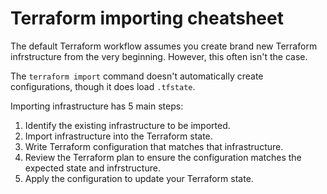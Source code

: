 # Terraform importing cheatsheet

The default Terraform workflow assumes you create brand new Terraform infrstructure from the very beginning. However, this often isn't the case.

The `terraform import` command doesn't automatically create configurations, though it does load `.tfstate`.

Importing infrastructure has 5 main steps:
1. Identify the existing infrastructure to be imported.
2. Import infrastructure into the Terraform state.
3. Write Terraform configuration that matches that infrastructure.
4. Review the Terraform plan to ensure the configuration matches the expected state and infrstructure.
5. Apply the configuration to update your Terraform state.